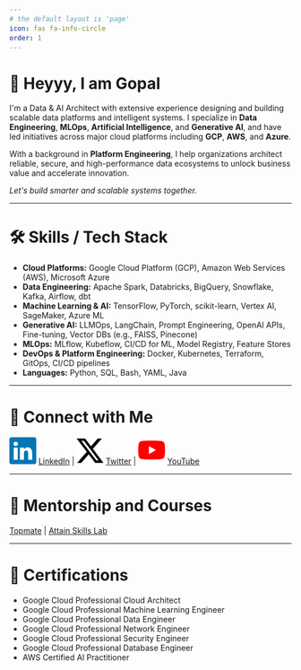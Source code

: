 ```yaml
---
# the default layout is 'page'
icon: fas fa-info-circle
order: 1
---
```


# 👋 Heyyy, I am Gopal

I'm a Data & AI Architect with extensive experience designing and building scalable data platforms and intelligent systems. I specialize in **Data Engineering**, **MLOps**, **Artificial Intelligence**, and **Generative AI**, and have led initiatives across major cloud platforms including **GCP**, **AWS**, and **Azure**.

With a background in **Platform Engineering**, I help organizations architect reliable, secure, and high-performance data ecosystems to unlock business value and accelerate innovation.


*Let's build smarter and scalable systems together.*

---

# 🛠 Skills / Tech Stack

- **Cloud Platforms:** Google Cloud Platform (GCP), Amazon Web Services (AWS), Microsoft Azure
- **Data Engineering:** Apache Spark, Databricks, BigQuery, Snowflake, Kafka, Airflow, dbt
- **Machine Learning & AI:** TensorFlow, PyTorch, scikit-learn, Vertex AI, SageMaker, Azure ML
- **Generative AI:** LLMOps, LangChain, Prompt Engineering, OpenAI APIs, Fine-tuning, Vector DBs (e.g., FAISS, Pinecone)
- **MLOps:** MLflow, Kubeflow, CI/CD for ML, Model Registry, Feature Stores
- **DevOps & Platform Engineering:** Docker, Kubernetes, Terraform, GitOps, CI/CD pipelines
- **Languages:** Python, SQL, Bash, YAML, Java

---

# 💼 Connect with Me

![medium-colored-linkedin](/assets/img/favicons/linkedin.svg) [LinkedIn](https://www.linkedin.com/in/gopalsahu25/) | ![medium-colored-twitter-x](/assets/img/favicons/twitter-x.svg) [Twitter](https://x.com/gopalsahu25) | ![medium-colored-youtube](/assets/img/favicons/youtube.svg) [YouTube](https://www.youtube.com/@gopalsahu_official)

---

# 💼 Mentorship and Courses

[Topmate](https://topmate.io/gopalsahu) | [Attain Skills Lab](https://learn.attainskillslab.com) 

---

# 📜 Certifications

- Google Cloud Professional Cloud Architect  
- Google Cloud Professional Machine Learning Engineer 
- Google Cloud Professional Data Engineer 
- Google Cloud Professional Network Engineer 
- Google Cloud Professional Security Engineer 
- Google Cloud Professional Database Engineer 
- AWS Certified AI Practitioner
